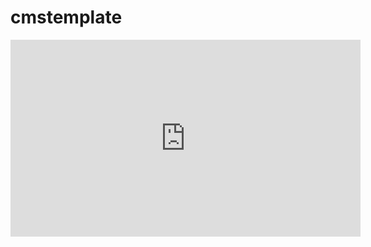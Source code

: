 # cmstemplate
<iframe width="560" height="315" src="https://www.youtube.com/embed/viYH5nhIn2M" title="YouTube video player" frameborder="0" allow="accelerometer; autoplay; clipboard-write; encrypted-media; gyroscope; picture-in-picture" allowfullscreen></iframe>
